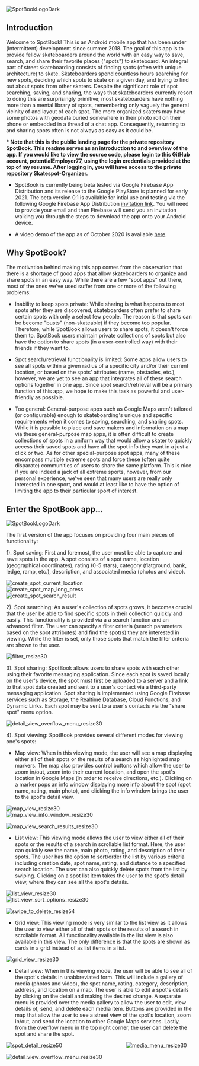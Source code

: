 ![SpotBookLogoDark](Documentation/Images/spot_book_logo_dark.png)

## Introduction
Welcome to SpotBook! This is an Android mobile app that has been under (intermittent) development since summer 2018. The goal of this app is to provide fellow skateboarders around the world with an easy way to save, search, and share their favorite places ("spots") to skateboard. An integral part of street skateboarding consists of finding spots (often with unique architecture) to skate. Skateboarders spend countless hours searching for new spots, deciding which spots to skate on a given day, and trying to find out about spots from other skaters. Despite the significant role of spot searching, saving, and sharing, the ways that skateboarders currently resort to doing this are surprisingly primitive; most skateboarders have nothing more than a mental library of spots, remembering only vaguely the general vicinity of and layout of each spot. The more organized skaters may have some photos with geodata buried somewhere in their photo roll on their phone or embedded in a thread of a chat app. Consequently, returning to and sharing spots often is not always as easy as it could be.

<strong>* Note that this is the public landing page for the private repository SpotBook. This readme serves as an introduction to and overview of the app. If you would like to view the source code, please login to this GitHub account, potentialEmployer77, using the login credentials provided at the top of my resume. After logging in, you will have access to the private repository Skatespot-Organizer.</strong>

* SpotBook is currently being beta tested via Google Firebase App Distribution and its release to the Google PlayStore is planned for early 2021. The beta version 0.1 is available for intial use and testing via the following Google Firebase App Distribution [invitation link](https://appdistribution.firebase.dev/i/bb56b9b6a06b649b). You will need to provide your email and then Firebase will send you an invitation walking you through the steps to download the app onto your Android device.

* A video demo of the app as of October 2020 is available [here](https://youtu.be/jxqs0F_ICZM).

## Why SpotBook?
The motivation behind making this app comes from the observation that there is a shortage of good apps that allow skateboarders to organize and share spots in an easy way. While there are a few "spot apps" out there, most of the ones we've used suffer from one or more of the following problems:

 * Inability to keep spots private: While sharing is what happens to most spots after they are discovered, skateboarders often prefer to share certain spots with only a select few people. The reason is that spots can be become "busts" (non-skateable) if they become too popular. Therefore, while SpotBook allows users to share spots, it doesn't force them to. SpotBook users maintain private collections of spots but also have the option to share spots (in a user-controlled way) with their friends if they want to.

 * Spot search/retrieval functionality is limited: Some apps allow users to see all spots within a given radius of a specific city and/or their current location, or based on the spots' attributes (name, obstacles, etc.), however, we are yet to see an app that integrates all of these search options together in one app. Since spot search/retrieval will be a primary function of this app, we hope to make this task as powerful and user-friendly as possible.

 * Too general: General-purpose apps such as Google Maps aren't tailored (or configurable) enough to skateboarding's unique and specific requirements when it comes to saving, searching, and sharing spots. While it is possible to place and save makers and information on a map via these general-purpose map apps, it is often difficult to create collections of spots in a uniform way that would allow a skater to quickly access their saved spots and have all the spot info they want in a just a click or two. As for other special-purpose spot apps, many of these encompass multiple extreme spots and force these (often quite disparate) communities of users to share the same platform. This is nice if you are indeed a jack of all extreme sports, however, from our personal experience, we've seen that many users are really only interested in one sport, and would at least like to have the option of limiting the app to their particular sport of interest.

## Enter the SpotBook app...
![SpotBookLogoDark](Documentation/Images/ic_launcher.png)

The first version of the app focuses on providing four main pieces of functionality:

1). Spot saving: First and foremost, the user must be able to capture and save spots in the app. A spot consists of a spot name, location (geographical coordinates), rating (0-5 stars), category (flatground, bank, ledge, ramp, etc.), description, and associated media (photos and video).

![create_spot_current_location](Documentation/VideoDemos/MapOnBoarding/create_spot_current_location/create_spot_current_location.gif)&nbsp; &nbsp; &nbsp; &nbsp; &nbsp; &nbsp;&nbsp; &nbsp; &nbsp; &nbsp; &nbsp; &nbsp;&nbsp; &nbsp; &nbsp; &nbsp; &nbsp; &nbsp;&nbsp; &nbsp; &nbsp; &nbsp; &nbsp; &nbsp;![create_spot_map_long_press](Documentation/VideoDemos/MapOnBoarding/create_spot_map_long_press/create_spot_map_long_press.gif)&nbsp; &nbsp; &nbsp; &nbsp; &nbsp; &nbsp;&nbsp; &nbsp; &nbsp; &nbsp; &nbsp; &nbsp;&nbsp; &nbsp; &nbsp; &nbsp; &nbsp; &nbsp;&nbsp; &nbsp; &nbsp; &nbsp; &nbsp; &nbsp;![create_spot_search_result](Documentation/VideoDemos/MapOnBoarding/create_spot_search_result/create_spot_search_result.gif)

2). Spot searching: As a user's collection of spots grows, it becomes crucial that the user be able to find specific spots in their collection quickly and easily. This functionality is provided via a a search function and an advanced filter. The user can specify a filter criteria (search parameters based on the spot attributes) and find the spot(s) they are interested in viewing. While the filter is set, only those spots that match the filter criteria are shown to the user.

![filter_resize30](Documentation/Images/filter_resize30.jpg)

3). Spot sharing: SpotBook allows users to share spots with each other using their favorite messaging application. Since each spot is saved locally on the user's device, the spot must first be uploaded to a server and a link to that spot data created and sent to a user's contact via a third-party messaging application. Spot sharing is implemented using Google Firebase services such as Storage, the Realtime Database, Cloud Functions, and Dynamic Links. Each spot may be sent to a user's contacts via the "share spot" menu option.

![detail_view_overflow_menu_resize30](Documentation/Images/detail_view_overflow_menu_resize30.jpg)&nbsp; &nbsp; &nbsp; &nbsp; &nbsp; &nbsp;&nbsp; &nbsp; &nbsp; &nbsp; &nbsp; &nbsp;&nbsp; &nbsp; &nbsp; &nbsp; &nbsp; &nbsp;&nbsp; &nbsp; &nbsp; &nbsp; &nbsp; &nbsp;
  
4). Spot viewing: SpotBook provides several different modes for viewing one's spots:

  * Map view: When in this viewing mode, the user will see a map displaying either all of their spots or the results of a search as highlighted map markers. The map also provides control buttons which allow the user to zoom in/out, zoom into their current location, and open the spot's location in Google Maps (in order to receive directions, etc.). Clicking on a marker pops an info window displaying more info about the spot (spot name, rating, main photo), and clicking the info window brings the user to the spot's detail view.
  
  ![map_view_resize30](Documentation/Images/map_view_resize30.jpg)&nbsp; &nbsp; &nbsp; &nbsp; &nbsp; &nbsp;&nbsp; &nbsp; &nbsp; &nbsp; &nbsp; &nbsp;&nbsp; &nbsp; &nbsp; &nbsp; &nbsp; &nbsp;&nbsp; &nbsp; &nbsp; &nbsp; &nbsp; &nbsp;![map_view_info_window_resize30](Documentation/Images/map_view_info_window_resize30.jpg)
  
  ![map_view_search_results_resize30](Documentation/Images/map_view_search_results_resize30.jpg)
  
  * List view: This viewing mode allows the user to view either all of their spots or the results of a search in scrollable list format. Here, the user can quickly see the name, main photo, rating, and description of their spots. The user has the option to sort/order the list by various criteria including creation date, spot name, rating, and distance to a specified search location. The user can also quickly delete spots from the list by swiping. Clicking on a spot list item takes the user to the spot's detail view, where they can see all the spot's details.
  
  ![list_view_resize30](Documentation/Images/list_view_resize30.jpg)&nbsp; &nbsp; &nbsp; &nbsp; &nbsp; &nbsp;&nbsp; &nbsp; &nbsp; &nbsp; &nbsp; &nbsp;&nbsp; &nbsp; &nbsp; &nbsp; &nbsp; &nbsp;&nbsp; &nbsp; &nbsp; &nbsp; &nbsp; &nbsp;![list_view_sort_options_resize30](Documentation/Images/list_view_sort_options_resize30.jpg)
  
  ![swipe_to_delete_resize54](Documentation/Images/swipe_to_delete_resize54.gif)
  
  * Grid view: This viewing mode is very similar to the list view as it allows the user to view either all of their spots or the results of a search in scrollable  format. All functionality available in the list view is also available in this view. The only difference is that the spots are shown as cards in a grid instead of as list items in a list.
  
  ![grid_view_resize30](Documentation/Images/grid_view_resize30.jpg)
  
  * Detail view: When in this viewing mode, the user will be able to see all of the spot's details in unabbreviated form. This will include a gallery of media (photos and video), the spot name, rating, category, description, address, and location on a map. The user is able to edit a spot's details by clicking on the detail and making the desired change. A separate menu is provided over the media gallery to allow the user to edit, view details of, send, and delete each media item. Buttons are provided in the map that allow the user to see a street view of the spot's location, zoom in/out, and send the location to other Google Maps services. Lastly, from the overflow menu in the top right corner, the user can delete the spot and share the spot. 

![spot_detail_resize50](Documentation/Images/spot_detail_resize50.gif)&nbsp; &nbsp; &nbsp; &nbsp; &nbsp; &nbsp;&nbsp; &nbsp; &nbsp; &nbsp; &nbsp; &nbsp;&nbsp; &nbsp; &nbsp; &nbsp; &nbsp; &nbsp;&nbsp; &nbsp; &nbsp; &nbsp; &nbsp; &nbsp;![media_menu_resize30](Documentation/Images/media_menu_resize30.jpg)

![detail_view_overflow_menu_resize30](Documentation/Images/detail_view_overflow_menu_resize30.jpg)


